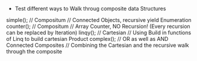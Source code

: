 ﻿* Test different ways to Walk throug composite data Structures

simple(); // Compositum // Connected Objects, recursive yield Enumeration
counter(); // Compositum // Array Counter, NO Recursion! (Every recursion can be replaced by Iteration)
linqy();  // Cartesian // Using Build in functions of Linq to build cartesian Product
complex(); // OR as well as AND Connected Composites // Combining the Cartesian and the recursive walk through the composite
